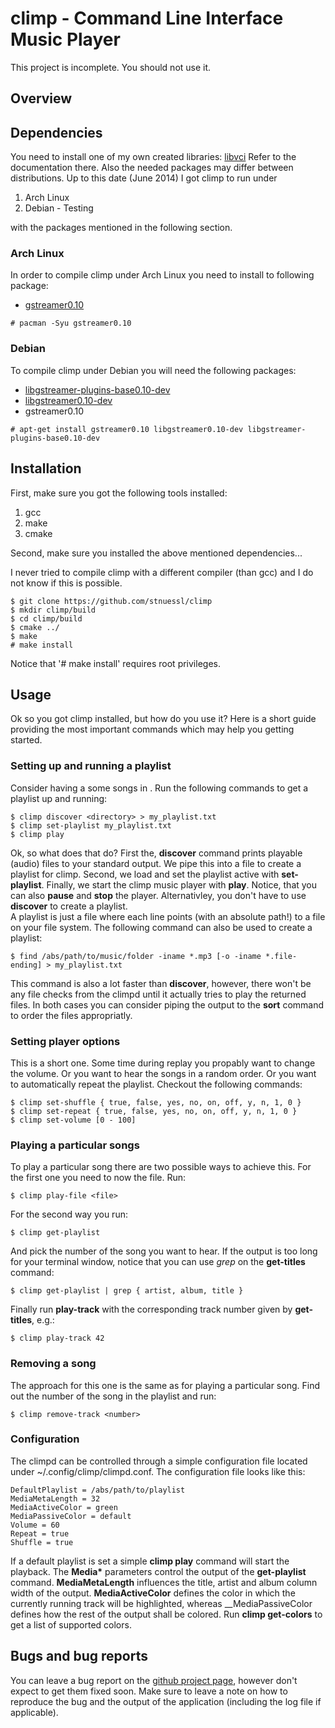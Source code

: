 # climp - Command Line Interface Music Player

This project is incomplete. You should not use it.

## Overview

## Dependencies

You need to install one of my own created libraries: [libvci](https://www.github.com/stnuessl/climp)
Refer to the documentation there.
Also the needed packages may differ between distributions.
Up to this date (June 2014) I got climp to run under

1. Arch Linux
2. Debian - Testing

with the packages mentioned in the following section.

### Arch Linux

In order to compile climp under Arch Linux you need to install to following
package:

* [gstreamer0.10](https://www.archlinux.org/packages/extra/x86_64/gstreamer0.10/)
    
```
# pacman -Syu gstreamer0.10
```

### Debian

To compile climp under Debian you will need the following packages:

* [libgstreamer-plugins-base0.10-dev](https://packages.debian.org/de/sid/libgstreamer-plugins-base0.10-dev)
* [libgstreamer0.10-dev](https://packages.debian.org/de/jessie/libgstreamer0.10-dev)
* gstreamer0.10
    
```
# apt-get install gstreamer0.10 libgstreamer0.10-dev libgstreamer-plugins-base0.10-dev
```
## Installation

First, make sure you got the following tools installed:

1. gcc
2. make
3. cmake

Second, make sure you installed the above mentioned dependencies...

I never tried to compile climp with a different compiler (than gcc) and I do not know
if this is possible.

    $ git clone https://github.com/stnuessl/climp
    $ mkdir climp/build
    $ cd climp/build
    $ cmake ../
    $ make
    # make install

Notice that '# make install' requires root privileges.

## Usage

Ok so you got climp installed, but how do you use it? 
Here is a short guide providing the most important commands
which may help you getting started.

### Setting up and running a playlist

Consider having a some songs in <directory>.
Run the following commands to get a playlist up and running:

    $ climp discover <directory> > my_playlist.txt
    $ climp set-playlist my_playlist.txt
    $ climp play

Ok, so what does that do? First the, __discover__ command prints playable (audio) files
to your standard output. We pipe this into a file to create a playlist for climp.
Second, we load and set the playlist active with __set-playlist__. Finally, we start the
climp music player with __play__.
Notice, that you can also __pause__ and __stop__ the player.
Alternativley, you don't have to use __discover__ to create a playlist.  
A playlist is just a file where each line points (with an absolute path!) 
to a file on your file system. The following command can also be used to
create a playlist:

    $ find /abs/path/to/music/folder -iname *.mp3 [-o -iname *.file-ending] > my_playlist.txt

This command is also a lot faster than __discover__,
however, there won't be any file checks from the climpd until it actually tries
to play the returned files.
In both cases you can consider piping the output to the __sort__ command to order the files appropriatly.

### Setting player options

This is a short one. Some time during replay you propably want to change
the volume. Or you want to hear the songs in a random order. Or you want to 
automatically repeat the playlist.
Checkout the following commands:

    $ climp set-shuffle { true, false, yes, no, on, off, y, n, 1, 0 }
    $ climp set-repeat { true, false, yes, no, on, off, y, n, 1, 0 }
    $ climp set-volume [0 - 100]

### Playing a particular songs

To play a particular song there are two possible ways to achieve this.
For the first one you need to now the file. Run:
    
    $ climp play-file <file>

For the second way you run:

    $ climp get-playlist

And pick the number of the song you want to hear. If the output is too long for your
terminal window, notice that you can use _grep_ on the __get-titles__ command:

    $ climp get-playlist | grep { artist, album, title }
    
Finally run __play-track__ with the corresponding track number given by __get-titles__,
e.g.:

    $ climp play-track 42

### Removing a song

The approach for this one is the same as for playing a particular song. Find out the number
of the song in the playlist and run:

    $ climp remove-track <number>
    
### Configuration

The climpd can be controlled through a simple configuration file located under ~/.config/climp/climpd.conf.
The configuration file looks like this:

    DefaultPlaylist = /abs/path/to/playlist
    MediaMetaLength = 32
    MediaActiveColor = green
    MediaPassiveColor = default
    Volume = 60
    Repeat = true
    Shuffle = true

If a default playlist is set a simple __climp play__ command will start the playback.
The __Media*__ parameters control the output of the __get-playlist__ command. __MediaMetaLength__ influences
the title, artist and album column width of the output. __MediaActiveColor__ defines the color in which the currently
running track will be highlighted, whereas __MediaPassiveColor defines how the rest of the output shall be
colored. Run __climp get-colors__ to get a list of supported colors.

## Bugs and bug reports

You can leave a bug report on the [github project page](https://github.com/stnuessl/climp/issues), 
however don't expect to get them fixed soon. Make sure to leave a note on how to reproduce the bug and 
the output of the application (including the log file if applicable).